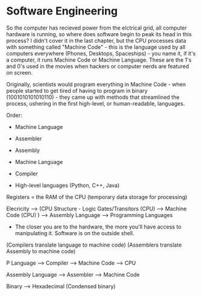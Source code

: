 # Software Engineering

So the computer has recieved power from the elctrical grid, all computer hardware is running, so where does software begin to peak its head in this process? I didn't cover it in the last chapter, but the CPU processes data with something called "Machine Code" - this is the language used by all computers everywhere (Phones, Desktops, Spaceships) - you name it, if it's a computer, it runs Machine Code or Machine Language. These are the 1's and 0's used in the movies when hackers or computer nerds are featured on screen.

Originally, scientists would program everything in Machine Code - when people started to get tired of having to program in binary (1001010101010110) - they came up with methods that streamlined the process, ushering in the first high-level, or human-readable, languages.



Order:

- Machine Language
- Assembler
- Assembly

- Machine Language
- Compiler
- High-level languages (Python, C++, Java)





Registers = the RAM of the CPU (temporary data storage for processing)


Elecricity --> (CPU Structure -        Logic Gates/Transitors (CPU) --> Machine Code (CPU)       ) --> Assembly Language --> Programming Languages

* The closer you are to the hardware, the more you'll have access to manipulating it. Software is on the outside shell.


(Compilers translate language to machine code)
(Assemblers translate Assembly to machine code)

P Language --> Compiler --> Machine Code --> CPU

Assembly Language --> Assembler --> Machine Code



Binary --> Hexadecimal (Condensed binary)
